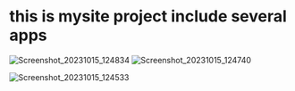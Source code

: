 # this is mysite project include several apps
![Screenshot_20231015_124834](https://github.com/fati-mz/dj4e-coursera-project/assets/84349659/dd2ee59e-2afd-4c3d-aebc-7ce73f74b5dc)
![Screenshot_20231015_124740](https://github.com/fati-mz/dj4e-coursera-project/assets/84349659/a24cadc1-a9d7-412f-98af-11de7377a08e)

![Screenshot_20231015_124533](https://github.com/fati-mz/dj4e-coursera-project/assets/84349659/11ffeab1-df82-4942-9da8-62fb32c378f8)
